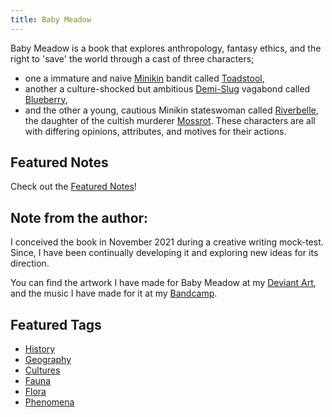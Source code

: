 ```yaml
---
title: Baby Meadow
---
```

Baby Meadow is a book that explores anthropology, fantasy ethics, and the right to 'save' the world through a cast of three characters;
- one a immature and naive [Minikin](species/fauna/minikin.md) bandit called [Toadstool](characters/toadstool.md),
- another a culture-shocked but ambitious [Demi-Slug](species/demi-slug.md) vagabond called [Blueberry](characters/blueberry.md),
- and the other a young, cautious Minikin stateswoman called [Riverbelle](characters/Riverbelle.md), the daughter of the cultish murderer [Mossrot](characters/mossrot.md).
These characters are all with differing opinions, attributes, and motives for their actions.
## Featured Notes
Check out the [Featured Notes](tags/featured)!
## Note from the author:
I conceived the book in November 2021 during a creative writing mock-test. Since, I have been continually developing it and exploring new ideas for its direction.

You can find the artwork I have made for Baby Meadow at my [Deviant Art](https://www.deviantart.com/pyxelmusic), and the music I have made for it at my [Bandcamp](https://pyxelm.bandcamp.com).
## Featured Tags
- [History](tags/lore)
- [Geography](tags/geography)
- [Cultures](tags/culture)
- [Fauna](tags/fauna)
- [Flora](tags/flora)
- [Phenomena](tags/phenomena)